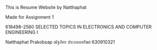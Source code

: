 This is Resume Website by Natthaphat

Made for Assignment 1

618498-2560  	SELECTED TOPICS IN ELECTRONICS AND COMPUTER ENGINEERING I

Natthaphat Prakobsap ณัฐภัทร ประกอบทรัพย์ 630910321

